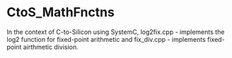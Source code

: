 # CtoS_MathFnctns
In the context of C-to-Silicon using SystemC,
log2fix.cpp - implements the log2 function for fixed-point arithmetic and
fix_div.cpp - implements fixed-point airthmetic division.
